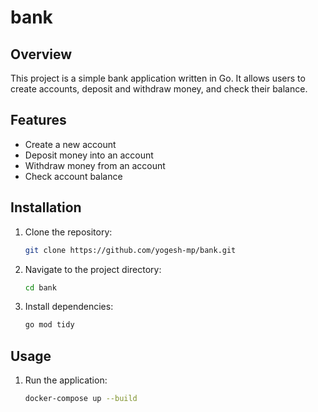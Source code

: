 # bank
## Overview

This project is a simple bank application written in Go. It allows users to create accounts, deposit and withdraw money, and check their balance.

## Features

- Create a new account
- Deposit money into an account
- Withdraw money from an account
- Check account balance

## Installation

1. Clone the repository:
    ```sh
    git clone https://github.com/yogesh-mp/bank.git
    ```
2. Navigate to the project directory:
    ```sh
    cd bank
    ```
3. Install dependencies:
    ```sh
    go mod tidy
    ```

## Usage

1. Run the application:
    ```sh
    docker-compose up --build
    ```
